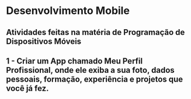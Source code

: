 # Desenvolvimento Mobile

## Atividades feitas na matéria de Programação de Dispositivos Móveis

## 1 - Criar um App chamado Meu Perfil Profissional, onde ele exiba a sua foto, dados pessoais, formação, experiência e projetos que você já fez.

